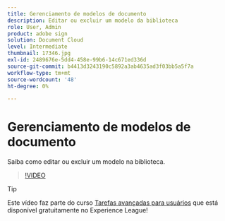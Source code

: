 ```yaml
---
title: Gerenciamento de modelos de documento
description: Editar ou excluir um modelo da biblioteca
role: User, Admin
product: adobe sign
solution: Document Cloud
level: Intermediate
thumbnail: 17346.jpg
exl-id: 2489676e-5dd4-458e-99b6-14c671ed336d
source-git-commit: b4413d3243190c5892a3ab4635ad3f03bb5a5f7a
workflow-type: tm+mt
source-wordcount: '48'
ht-degree: 0%

---
```


# Gerenciamento de modelos de documento

Saiba como editar ou excluir um modelo na biblioteca.

>[!VIDEO](https://video.tv.adobe.com/v/17346?hidetitle=true)

>[!TIP]
>
>Este vídeo faz parte do curso [Tarefas avançadas para usuários](https://experienceleague.adobe.com/?recommended=Sign-U-1-2020.3) que está disponível gratuitamente no Experience League!